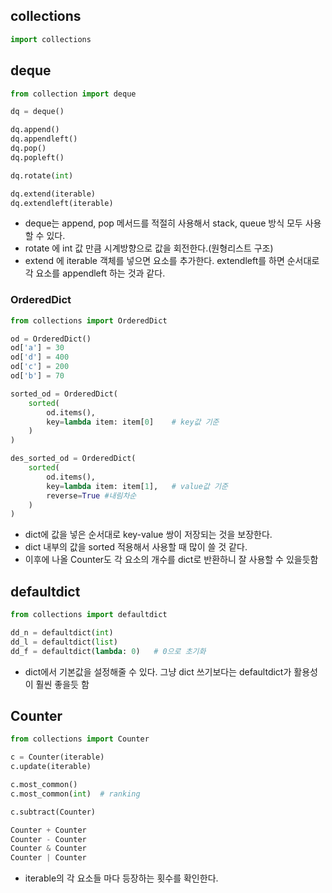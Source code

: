 ## collections
```py
import collections
```

## deque
```py
from collection import deque

dq = deque()

dq.append()
dq.appendleft()
dq.pop()
dq.popleft()

dq.rotate(int)

dq.extend(iterable)
dq.extendleft(iterable)
```
- deque는 append, pop 메서드를 적절히 사용해서 stack, queue 방식 모두 사용할 수 있다.
- rotate 에 int 값 만큼 시계방향으로 값을 회전한다.(원형리스트 구조)
- extend 에 iterable 객체를 넣으면 요소를 추가한다. extendleft를 하면 순서대로 각 요소를 appendleft 하는 것과 같다.

### OrderedDict
```py
from collections import OrderedDict

od = OrderedDict()
od['a'] = 30
od['d'] = 400
od['c'] = 200
od['b'] = 70

sorted_od = OrderedDict(
    sorted(
        od.items(), 
        key=lambda item: item[0]    # key값 기준
    )
)

des_sorted_od = OrderedDict(
    sorted(
        od.items(),
        key=lambda item: item[1],   # value값 기준
        reverse=True #내림차순
    )
)
```
- dict에 값을 넣은 순서대로 key-value 쌍이 저장되는 것을 보장한다.
- dict 내부의 값을 sorted 적용해서 사용할 때 많이 쓸 것 같다.
- 이후에 나올 Counter도 각 요소의 개수를 dict로 반환하니 잘 사용할 수 있을듯함

## defaultdict
```py
from collections import defaultdict

dd_n = defaultdict(int)
dd_l = defaultdict(list)
dd_f = defaultdict(lambda: 0)   # 0으로 초기화
```
- dict에서 기본값을 설정해줄 수 있다. 그냥 dict 쓰기보다는 defaultdict가 활용성이 훨씬 좋을듯 함

## Counter
```py
from collections import Counter

c = Counter(iterable)
c.update(iterable)

c.most_common()
c.most_common(int)  # ranking

c.subtract(Counter)

Counter + Counter
Counter - Counter
Counter & Counter
Counter | Counter
```
- iterable의 각 요소들 마다 등장하는 횟수를 확인한다.